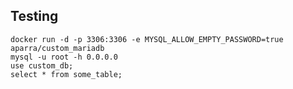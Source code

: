 ## Testing

    docker run -d -p 3306:3306 -e MYSQL_ALLOW_EMPTY_PASSWORD=true aparra/custom_mariadb
    mysql -u root -h 0.0.0.0
    use custom_db;
    select * from some_table;

